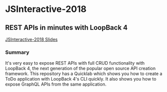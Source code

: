 # JSInteractive-2018

## REST APIs in minutes with LoopBack 4

[JSInteractive-2018 Slides](./NodeSummit.pdf)

### Summary

It's very easy to expose REST APIs with full CRUD functionality with LoopBack 4, the next generation of the popular open source API creation framework. This repository has a Quicklab which shows you how to create a ToDo application with LoopBack 4's CLI quickly. It also shows you how to expose GraphQL APIs from the same application.
